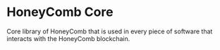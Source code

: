 # HoneyComb Core
Core library of HoneyComb that is used in every piece of software that interacts with the HoneyComb blockchain.
